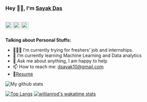 ### Hey 👋🏽, I'm [Sayak Das](https://portfolio-f7924.web.app/)

<br/>


<a href="https://twitter.com/KSayak10">
<img align="left" alt="Sayak Das | Twitter" width="22px" src="https://cdn.jsdelivr.net/npm/simple-icons@v3/icons/twitter.svg" />
</a>
<a href="https://www.linkedin.com/in/sayak-das-041374188/">
<img align="left" width="22px" src="https://cdn.jsdelivr.net/npm/simple-icons@v3/icons/linkedin.svg" />
</a>
<a href="https://www.facebook.com/sayak.das.735">
<img align="left" width="22px" src="https://cdn.jsdelivr.net/npm/simple-icons@v3/icons/facebook.svg" />
</a>
<br>
<br>

**Talking about Personal Stuffs:**

- 👨🏽‍💻 I’m currently trying for freshers' job and internships.
- 🌱 I’m currently learning Machine Learning and Data analytics
- 💬 Ask me about anything, I am happy to help
- 📫 How to reach me: dsayak10@gmail.com
- 📝[Resume](https://drive.google.com/file/d/1NdwtlFBYTZTcOjSKp-eSaV21BguslHyN/view?usp=sharing)


![My github stats](https://github-readme-stats.vercel.app/api?username=Sayak007&show_icons=true&hide_border=true)

[![Top Langs](https://github-readme-stats.vercel.app/api/top-langs/?username=Sayak007)](https://github.com/Sayak007/github-readme-stats)
[![willianrod's wakatime stats](https://github-readme-stats.vercel.app/api/wakatime?username=willianrod)](https://github.com/Sayak007/github-readme-stats)
